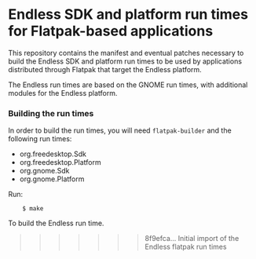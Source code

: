# Endless SDK and platform run times for Flatpak-based applications

This repository contains the manifest and eventual patches necessary to
build the Endless SDK and platform run times to be used by applications
distributed through Flatpak that target the Endless platform.

The Endless run times are based on the GNOME run times, with additional
modules for the Endless platform.

### Building the run times

In order to build the run times, you will need `flatpak-builder` and the
following run times:

 * org.freedesktop.Sdk
 * org.freedesktop.Platform
 * org.gnome.Sdk
 * org.gnome.Platform

Run:

```
    $ make
```

To build the Endless run time.
>>>>>>> 8f9efca... Initial import of the Endless flatpak run times
